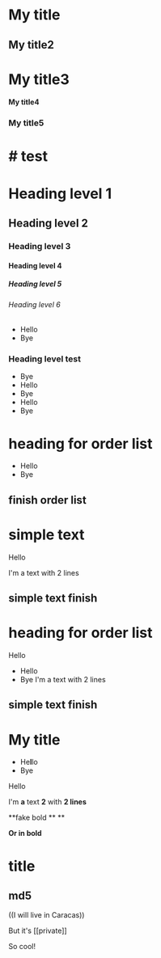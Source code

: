 # My title

## My title2

# My title3

#### My title4

### My title5

# # test

# Heading level 1

## Heading level 2

### Heading level 3

#### Heading level 4

##### Heading level 5

###### Heading level 6

- Hello
- Bye

### Heading level test

- Bye
- Hello
- Bye
- Hello
- Bye

# heading for order list

- Hello
- Bye

## finish order list

# simple text

Hello

I'm a text
with 2 lines

## simple text finish

# heading for order list

Hello

- Hello
- Bye
  I'm a text
  with 2 lines


## simple text finish

# My title

- He**l**lo
- Bye

Hello

I'm **a** text **2**
with **2 lines**

**fake bold ** \*\*

**Or in bold**

# title

## md5

((I will live in Caracas))

But it's [[private]]

So cool!
